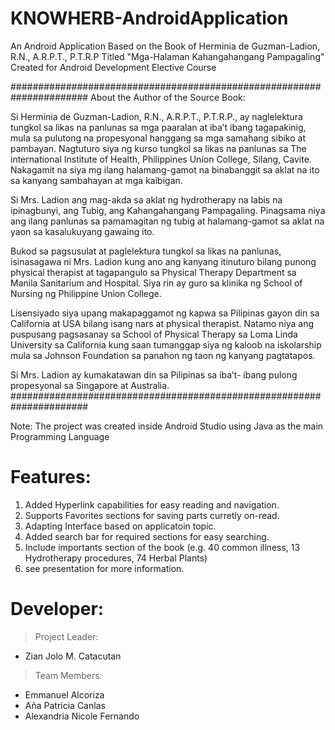 # KNOWHERB-AndroidApplication
An Android Application Based on the Book of Herminia de Guzman-Ladion, R.N., A.R.P.T., P.T.R.P Titled "Mga-Halaman Kahangahangang Pampagaling" Created for Android Development Elective Course

######################################################################
About the Author of the Source Book:

Si Herminia de Guzman-Ladion, R.N., A.R.P.T., P.T.R.P., ay naglelektura tungkol sa likas na panlunas sa mga paaralan at iba’t ibang tagapakinig, mula sa pulutong na propesyonal hanggang sa mga samahang sibiko at pambayan. Nagtuturo siya ng kurso tungkol sa likas na panlunas sa The international Institute of Health, Philippines Union College, Silang, Cavite. Nakagamit na siya mg ilang halamang-gamot na binabanggit sa aklat na ito sa kanyang sambahayan at mga kaibigan.

Si Mrs. Ladion ang mag-akda sa aklat ng hydrotherapy na labis na ipinagbunyi, ang Tubig, ang Kahangahangang Pampagaling. Pinagsama niya ang ilang panlunas sa pamamagitan ng tubig at halamang-gamot sa aklat na yaon sa kasalukuyang gawaing ito. 

Bukod sa pagsusulat at paglelektura tungkol sa likas na panlunas, isinasagawa ni Mrs. Ladion kung ano ang kanyang itinuturo bilang punong physical therapist at tagapangulo sa Physical Therapy Department sa Manila Sanitarium and Hospital. Siya rin ay guro sa klinika ng School of Nursing ng Philippine Union College.

Lisensiyado siya upang makapaggamot ng kapwa sa Pilipinas gayon din sa California at USA bilang isang nars at physical therapist. Natamo niya ang puspusang pagsasanay sa School of Physical Therapy sa Loma Linda University sa California kung saan tumanggap siya  ng kaloob na iskolarship mula sa Johnson Foundation sa panahon ng taon ng kanyang pagtatapos.

Si Mrs. Ladion ay kumakatawan din sa Pilipinas sa iba’t- ibang pulong propesyonal sa Singapore at Australia.
######################################################################

Note: The project was created inside Android Studio using Java as the main Programming Language

# Features:
1. Added Hyperlink capabilities for easy reading and navigation.
2. Supports Favorites sections for saving parts curretly on-read.
3. Adapting Interface based on applicatoin topic.
4. Added search bar for required sections for easy searching.
5. Include importants section of the book (e.g. 40 common illness, 13 Hydrotherapy procedures, 74 Herbal Plants)
6. see presentation for more information.

# Developer: 
> Project Leader:
- Zian Jolo M. Catacutan
> Team Members:
- Emmanuel Alcoriza
- Aña Patricia Canlas
- Alexandria Nicole Fernando
